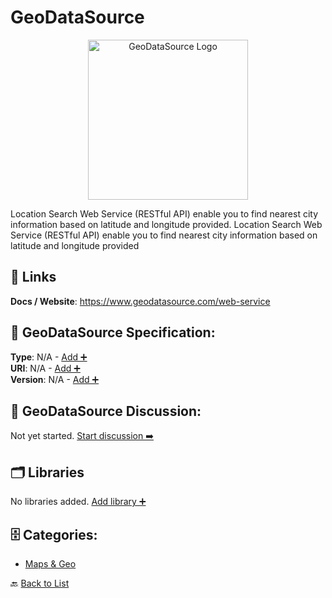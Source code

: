 # GeoDataSource
<p align="center">
    <img width="256" src="https://raw.githubusercontent.com/apis-list/apis-list/main/apis/geodatasource/logo_256x256.png" alt="GeoDataSource Logo"/>
</p>
Location Search Web Service (RESTful API) enable you to find nearest city information based on latitude and longitude provided. Location Search Web Service (RESTful API) enable you to find nearest city information based on latitude and longitude provided

##  🔗 Links
**Docs / Website**: https://www.geodatasource.com/web-service

## 🧬 GeoDataSource Specification:
**Type**: N/A - [Add ➕](https://github.com/apis-list/apis-list/edit/main/apis.yaml#7466)  
**URI**: N/A - [Add ➕](https://github.com/apis-list/apis-list/edit/main/apis.yaml#7466)  
**Version**: N/A - [Add ➕](https://github.com/apis-list/apis-list/edit/main/apis.yaml#7466)

## 💬 GeoDataSource Discussion:
Not yet started. [Start discussion ➡️](https://github.com/apis-list/apis-list/discussions/new)

## 🗂️ Libraries

No libraries added. [Add library ➕](https://github.com/apis-list/apis-list/edit/main/apis.yaml#7466)    


## 🗄️ Categories:
- [Maps & Geo](https://github.com/apis-list/apis-list#maps--geo-)

🔙  [Back to List](https://github.com/apis-list/apis-list)

